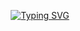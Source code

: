 <div align="center">
  
[![Typing SVG](https://readme-typing-svg.herokuapp.com/?color=f0f6fc&lines=Hello,+I'm+UGeon.&font=Redressed&size=50&center=true&vCenter=true&width=600&height=80)](https://git.io/typing-svg)

